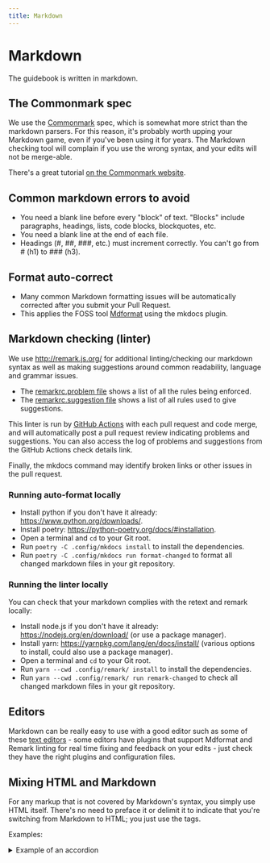 ```yaml
---
title: Markdown
---
```


# Markdown

The guidebook is written in markdown.

## The Commonmark spec

We use the [Commonmark](http://commonmark.org/) spec, which is somewhat more strict than the markdown parsers. For this reason, it's probably worth upping your Markdown game, even if you've been using it for years. The Markdown checking tool will complain if you use the wrong syntax, and your edits will not be merge-able.

There's a great tutorial [on the Commonmark website](http://commonmark.org/help/tutorial/).

## Common markdown errors to avoid

- You need a blank line before every "block" of text. "Blocks" include paragraphs, headings, lists, code blocks, blockquotes, etc.
- You need a blank line at the end of each file.
- Headings (#, ##, ###, etc.) must increment correctly. You can't go from # (h1) to ### (h3).

## Format auto-correct

- Many common Markdown formatting issues will be automatically corrected after you submit your Pull Request.
- This applies the FOSS tool [Mdformat](https://github.com/hukkin/mdformat) using the mkdocs plugin.

## Markdown checking (linter)

We use <http://remark.js.org/> for additional linting/checking our markdown syntax as well as making suggestions around common readability, language and grammar issues.

- The [remarkrc.problem file](https://github.com/CivicActions/guidebook/blob/master/.config/remark/remarkrc.problem) shows a list of all the rules being enforced.
- The [remarkrc.suggestion file](https://github.com/CivicActions/guidebook/blob/master/.config/remark/remarkrc.suggestion) shows a list of all rules used to give suggestions.

This linter is run by [GitHub Actions](automatic-checking.md) with each pull request and code merge, and will automatically post a pull request review indicating problems and suggestions. You can also access the log of problems and suggestions from the GitHub Actions check details link.

Finally, the mkdocs command may identify broken links or other issues in the pull request.

### Running auto-format locally

- Install python if you don't have it already: <https://www.python.org/downloads/>.
- Install poetry: <https://python-poetry.org/docs/#installation>.
- Open a terminal and `cd` to your Git root.
- Run `poetry -C .config/mkdocs install` to install the dependencies.
- Run `poetry -C .config/mkdocs run format-changed` to format all changed markdown files in your git repository.

### Running the linter locally

You can check that your markdown complies with the retext and remark locally:

- Install node.js if you don't have it already: <https://nodejs.org/en/download/> (or use a package manager).
- Install yarn: <https://yarnpkg.com/lang/en/docs/install/> (various options to install, could also use a package manager).
- Open a terminal and `cd` to your Git root.
- Run `yarn --cwd .config/remark/ install` to install the dependencies.
- Run `yarn --cwd .config/remark/ run remark-changed` to check all changed markdown files in your git repository.

## Editors

Markdown can be really easy to use with a good editor such as some of these [text editors](../practice-areas/engineering/text-editors-ides.md) - some editors have plugins that support Mdformat and Remark linting for real time fixing and feedback on your edits - just check they have the right plugins and configuration files.

## Mixing HTML and Markdown

For any markup that is not covered by Markdown's syntax, you simply use HTML itself. There's no need to preface it or delimit it to indicate that you're switching from Markdown to HTML; you just use the tags.

Examples:

<details>
  <summary>Example of an accordion</summary>
  HTML block
</details>
